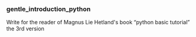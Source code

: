 ### gentle_introduction_python
Write for the reader of Magnus Lie Hetland's book “python basic tutorial” the 3rd version  

